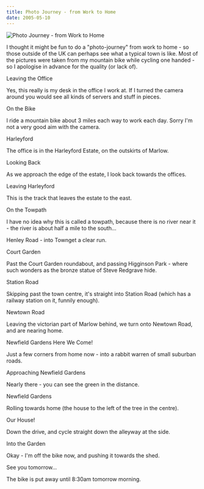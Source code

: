 ```yaml
---
title: Photo Journey - from Work to Home
date: 2005-05-10
---
```


![Photo Journey - from Work to Home](https://source.unsplash.com/d34DtRp1bqo/1600x900)

I thought it might be fun to do a "photo-journey" from work to home - so those outside of the UK can perhaps see what a typical town is like. Most of the pictures were taken from my mountain bike while cycling one handed - so I apologise in advance for the quality (or lack of).

Leaving the Office

Yes, this really is my desk in the office I work at. If I turned the camera around you would see all kinds of servers and stuff in pieces.

On the Bike

I ride a mountain bike about 3 miles each way to work each day. Sorry I'm not a very good aim with the camera.

Harleyford

The office is in the Harleyford Estate, on the outskirts of Marlow.

Looking Back

As we approach the edge of the estate, I look back towards the offices.

Leaving Harleyford

This is the track that leaves the estate to the east.

On the Towpath

I have no idea why this is called a towpath, because there is no river near it - the river is about half a mile to the south...

Henley Road - into Townget a clear run.

Court Garden

Past the Court Garden roundabout, and passing Higginson Park - where such wonders as the bronze statue of Steve Redgrave hide.

Station Road

Skipping past the town centre, it's straight into Station Road (which has a railway station on it, funnily enough).

Newtown Road

Leaving the victorian part of Marlow behind, we turn onto Newtown Road, and are nearing home.

Newfield Gardens Here We Come!

Just a few corners from home now - into a rabbit warren of small suburban roads.

Approaching Newfield Gardens

Nearly there - you can see the green in the distance.

Newfield Gardens

Rolling towards home (the house to the left of the tree in the centre).

Our House!

Down the drive, and cycle straight down the alleyway at the side.

Into the Garden

Okay - I'm off the bike now, and pushing it towards the shed.

See you tomorrow...

The bike is put away until 8:30am tomorrow morning.